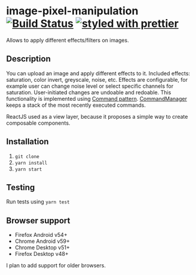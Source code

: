 # image-pixel-manipulation [![Build Status](https://travis-ci.org/hexv/image-pixel-manipulation.svg?branch=master)](https://travis-ci.org/hexv/image-pixel-manipulation) [![styled with prettier](https://img.shields.io/badge/styled_with-prettier-ff69b4.svg)](https://github.com/prettier/prettier)

Allows to apply different effects/filters on images.

## Description
You can upload an image and apply different effects to it. Included effects: saturation, color invert, greyscale, noise, etc. Effects are configurable, for example user can change noise level or select specific channels for saturation.
User-initiated changes are undoable and redoable. This functionality is implemented using [Command pattern](https://en.wikipedia.org/wiki/Command_pattern). [CommandManager](src/command/CommandManager.js) keeps a stack of the most recently executed commands.

ReactJS used as a view layer, because it proposes a simple way to create composable components.

## Installation
1. `git clone`
2. `yarn install`
3. `yarn start`

## Testing
Run tests using `yarn test`

## Browser support
- Firefox Android v54+
- Chrome Android v59+
- Chrome Desktop v51+
- Firefox Desktop v48+

I plan to add support for older browsers.
